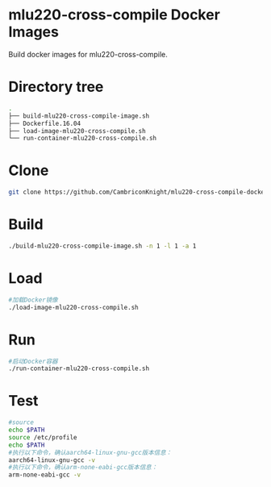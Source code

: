 # mlu220-cross-compile Docker Images #

Build docker images for mlu220-cross-compile.

# Directory tree #

```bash
.
├── build-mlu220-cross-compile-image.sh
├── Dockerfile.16.04
├── load-image-mlu220-cross-compile.sh
└── run-container-mlu220-cross-compile.sh
```

# Clone #
```bash
git clone https://github.com/CambriconKnight/mlu220-cross-compile-docker-image.git
```

# Build #
```bash
./build-mlu220-cross-compile-image.sh -n 1 -l 1 -a 1
```

# Load #
```bash
#加载Docker镜像
./load-image-mlu220-cross-compile.sh
```

# Run #
```bash
#启动Docker容器
./run-container-mlu220-cross-compile.sh
```

# Test #
```bash
#source
echo $PATH
source /etc/profile
echo $PATH
#执⾏以下命令，确认aarch64-linux-gnu-gcc版本信息：
aarch64-linux-gnu-gcc -v
#执⾏以下命令，确认arm-none-eabi-gcc版本信息：
arm-none-eabi-gcc -v
```
